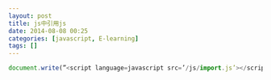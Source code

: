 ```yaml
---
layout: post
title: js中引用js
date: 2014-08-08 00:25
categories: [javascript, E-learning]
tags: []
---
```


```javascript
document.write(”<script language=javascript src=’/js/import.js’></script>”);
```

